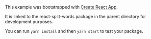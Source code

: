 This example was bootstrapped with [Create React App](https://github.com/facebook/create-react-app).

It is linked to the react-split-words package in the parent directory for development purposes.

You can run `yarn install` and then `yarn start` to test your package.
